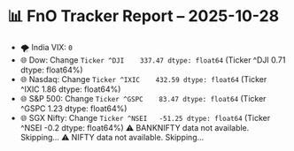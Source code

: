 # 📊 FnO Tracker Report – 2025-10-28
- 🌪️ India VIX: `0`
- 🌐 Dow: Change `Ticker
^DJI    337.47
dtype: float64` (Ticker
^DJI    0.71
dtype: float64%)
- 🌐 Nasdaq: Change `Ticker
^IXIC    432.59
dtype: float64` (Ticker
^IXIC    1.86
dtype: float64%)
- 🌐 S&P 500: Change `Ticker
^GSPC    83.47
dtype: float64` (Ticker
^GSPC    1.23
dtype: float64%)
- 🌐 SGX Nifty: Change `Ticker
^NSEI   -51.25
dtype: float64` (Ticker
^NSEI   -0.2
dtype: float64%)
⚠️ BANKNIFTY data not available. Skipping...
⚠️ NIFTY data not available. Skipping...